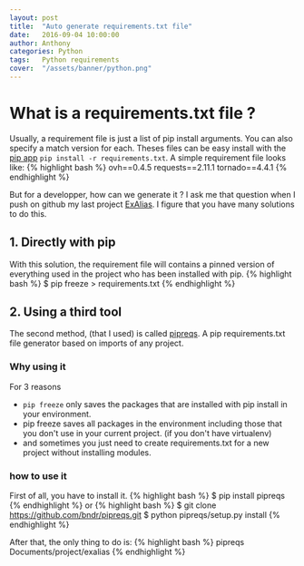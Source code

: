 ```yaml
---
layout: post
title:  "Auto generate requirements.txt file"
date:   2016-09-04 10:00:00
author: Anthony
categories: Python
tags:	Python requirements
cover:  "/assets/banner/python.png"
---
```


# What is a requirements.txt file ?


Usually, a requirement file is just a list of pip install arguments. You can also specify a match version for each. Theses files can be easy install with the [pip app][pip] `pip install -r requirements.txt`. A simple requirement file looks like:
{% highlight bash %}
ovh==0.4.5
requests==2.11.1
tornado==4.4.1
{% endhighlight %}

But for a developper, how can we generate it ? I ask me that question when I push on github my last project [ExAlias][exalias]. I figure that you have many solutions to do this.

## 1. Directly with pip

With this solution, the requirement file will contains a pinned version of everything used in the project who has been installed with pip.
{% highlight bash %}
$ pip freeze > requirements.txt
{% endhighlight %}

## 2. Using a third tool

The second method, (that I used) is called [pipreqs][pipreqs]. A pip requirements.txt file generator based on imports of any project.

### Why using it

For 3 reasons

* `pip freeze` only saves the packages that are installed with pip install in your environment.
* pip freeze saves all packages in the environment including those that you don't use in your current project. (if you don't have virtualenv)
* and sometimes you just need to create requirements.txt for a new project without installing modules.

### how to use it

First of all, you have to install it.
{% highlight bash %}
$ pip install pipreqs
{% endhighlight %}
or
{% highlight bash %}
$ git clone https://github.com/bndr/pipreqs.git
$ python pipreqs/setup.py install
{% endhighlight %}


After that, the only thing to do is:
{% highlight bash %}
pipreqs Documents/project/exalias
{% endhighlight %}









[pip]:      https://github.com/pypa/pip
[exalias]:  https://github.com/Fen0l/exalias
[pipreqs]:  https://github.com/bndr/pipreqs

